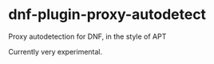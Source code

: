 # dnf-plugin-proxy-autodetect
Proxy autodetection for DNF, in the style of APT

Currently very experimental.
